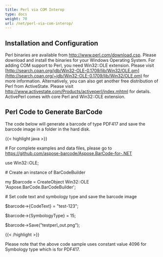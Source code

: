 ```yaml
---
title: Perl via COM Interop
type: docs
weight: 70
url: /net/perl-via-com-interop/
---
```


## **Installation and Configuration**
Perl binaries are available from <http://www.perl.com/download.csp>. Please download and install the binaries for your Windows Operating System. For adding COM support to Perl, you need Win32::OLE extension. Please visit [http://search.cpan.org/jdb/Win32-OLE-0.1709/lib/Win32/OLE.pm](http://search.cpan.org/~jdb/Win32-OLE-0.1709/lib/Win32/OLE.pm) for more information.
Alternatively, you can also get another free distribution of Perl from ActiveState. Please visit <http://www.activestate.com/Products/activeperl/index.mhtml> for details. ActivePerl comes with core Perl and Win32::OLE extension.
## **Perl Code to Generate BarCode**
The code below will generate a barcode of type PDF417 and save the barcode image in a folder in the hard disk.

{{< highlight java >}}

 \# For complete examples and data files, please go to https://github.com/aspose-barcode/Aspose.BarCode-for-.NET

use Win32::OLE;  

\# Create an instance of BarCodeBuilder

my $barcode = CreateObject Win32::OLE 'Aspose.BarCode.BarCodeBuilder';

\# Set code text and symbology type and save the barcode image

$barcode->{CodeText} = "test-123";

$barcode->{SymbologyType} = 15;

$barcode->Save("testperl_out.png");

{{< /highlight >}}



Please note that the above code sample uses constant value 4096 for Symbology type which is for PDF417. 
